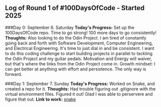## Log of Round 1 of #100DaysOfCode - Started 2025

###Day 0: September 6. Saturday
**Today's Progress:** Set up the 100DaysOfCode repo. Time to go strong! 100 more days to go consistently!
**Thoughts:** Also looking to do the Odin Project. I am tired of constantly going back and forth with Software Development, Computer Engineering, and Electrical Engineering. It's time to just dial in and be consistent. I want to do this coding challenge to start building projects in parallel to tackling the Odin Project and my guitar pedals. Motivation and Energy will waiver, but that's where the links from the Odin Project come in. Growth mindset: I can get better at anything with effort and persistence. The only way is forward.

###Day 1: September 7. Sunday
**Today's Progress:** Worked on Snake, and created a repo for it. 
**Thoughts:** Had trouble figuring out .gitignore with the virtual environment files. Figured it out! Glad I was able to perservere and figure that out.
**Link to work:** [snake](https://github.com/cameronzheng/snake)
